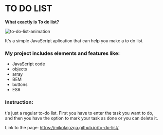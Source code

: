 # TO DO LIST

**What exactly is To do list?**

![to-do-list-animation](https://github.com/mikolajozga/to-do-list/assets/127400427/d274947c-001c-4fc5-ae47-78b6909c6d4e)

It's a simple JavaScript aplication that can help you make a to do list.

### My project includes elements and features like:
- JavaScript code
- objects
- array
- BEM
- buttons
- ES6

### Instruction:

t's just a regular to-do list. First you have to enter the task you want to do, and then you have the option to mark your task as done or you can delete it.

Link to the page: https://mikolajozga.github.io/to-do-list/
